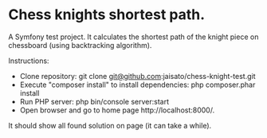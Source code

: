 Chess knights shortest path.
=====

A Symfony test project. It calculates the shortest path of the knight piece on chessboard (using backtracking algorithm).

Instructions:
- Clone repository: git clone git@github.com:jaisato/chess-knight-test.git
- Execute "composer install" to install dependencies: php composer.phar install
- Run PHP server: php bin/console server:start 
- Open browser and go to home page http://localhost:8000/.

It should show all found solution on page (it can take a while).
